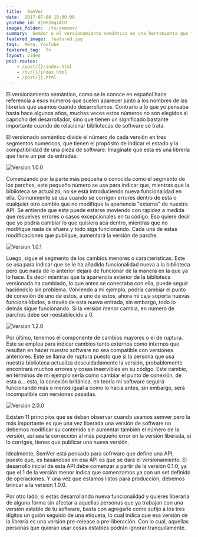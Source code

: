 ```yaml
---
title:  SemVer
date:  2017-07-04 18:00:00
youtube_id: dj8H2mqiAtU
images_folder:  /tv/semver/
summary:  SemVer o el versionamiento semántico es una herramienta que facilita la vida de los desarrolladores de software al otorgarles una manera sencilla de organizar y mantener las referencias de sus proyectos.
featured_image:  featured.jpg
tags:  Meta, YouTube
featured_tag:  Tv
layout: video
post-routes:
    - /post/{}/index.html
    - /tv/{}/index.html
    - /post/{}.html
---
```


El versionamiento semántico, como se le conoce en español hace referencia a esos números que suelen aparecer junto a los nombres de las librerías que usamos cuando desarrollamos. Contrario a lo que yo pensaba hasta hace algunos años, muchas veces estos números no son elegidos al capricho del desarrollador, sino que tienen un significado bastante importante cuando de relacionar bibliotecas de software se trata.

El versionado semántico divide el número de cada versión en tres segmentos numéricos, que tienen el propósito de indicar el estado y la compatibilidad de una pieza de software. Imagínate que esta es una librería que tiene un par de entradas:

<img src="https://thatcsharpguy.github.io/postimages/tv/semver/Simple.png" title="Version 1.0.0" />

Comenzando por la parte más pequeña o conocida como el segmento de los parches, este pequeño número se usa para indicar que, mientras que la biblioteca se actualizó, no se está introduciendo nueva funcionalidad en ella. Comúnmente se usa cuando se corrigen errores dentro de esta o cualquier otro cambio que no modifique la apariencia "externa" de nuestra API. Se entiende que esta puede estarse moviendo con rapidez a medida que resuelves errores o casos excepcionales en tu código. Eso quiere decir que yo podría cambiar lo que quisiera acá dentro, mientras que no modifique nada de afuera y todo siga funcionando. Cada una de estas modificaciones que publique, aumentará la versión de parche.

<img src="https://thatcsharpguy.github.io/postimages/tv/semver/Simple1.png" title="Version 1.0.1" />

Luego, sigue el segmento de los cambios menores o características. Este se usa para indicar que se le ha añadido funcionalidad nueva a la biblioteca pero que nada de lo anterior dejará de funcionar de la manera en la que ya lo hace. Es decir mientras que la apariencia exterior de la biblioteca versionada ha cambiado, lo que antes se conectaba con ella, puede seguir haciéndolo sin problema. Volviendo a mi ejemplo, podría cambiar el punto de conexión de uno de estos, a uno de estos, ahora mi caja soporta nuevas funcionalidades, a través de esta nueva entrada, sin embargo, todo lo demás sigue funcionando. Si la versión menor cambia, en número de parches debe ser reestablecido a 0.

<img src="https://thatcsharpguy.github.io/postimages/tv/semver/Complex1.png" title="Version 1.2.0" />

Por último, tenemos el componente de cambios mayores o el de ruptura. Este se emplea para indicar cambios tanto externos como internos que resultan en hacer nuestro software no sea compatible con versiones anteriores. Este se llama de ruptura puesto que si la persona que usa nuestra biblioteca actualiza descuidadamente la versión, probablemente encontrará muchos errores y cosas inservibles en su código. Este cambio, en términos de mi ejemplo sería como cambiar el punto de conexión, de esta a… esta, la conexión británica, en teoría mi software seguirá funcionando más o menos igual a como lo hacía antes, sin embargo, será incompatible con versiones pasadas.

<img src="https://thatcsharpguy.github.io/postimages/tv/semver/Complex2.png" title="Version 2.0.0" />

Existen 11 principios que se deben observar cuando usamos semver pero la más importante es que una vez liberada una versión de software no debemos modificar su contenido sin aumentar también el número de la versión, así sea la corrección al más pequeño error en la versión liberada, si lo corriges, tienes que publicar una nueva versión.

Idealmente, SemVer está pensado para sofrware que define una API, puesto que, es basándose en esa API es que se dará el versionamiento. El desarrollo inicial de esta API debe comenzar a partir de la versión 0.1.0, ya que el 1 de la versión menor indica que comenzamos ya con un set definido de operaciones. Y una vez que estamos listos para producción, debemos brincar a la versión 1.0.0.

Por otro lado, si estás desarrollando nueva funcionalidad y quieres liberarla de alguna forma sin afectar a aquellas personas que ya trabajan con una versión estable de tu software, basta con agregarle como sufijo a los tres dígitos un guión seguido de una etiqueta, lo cual indica que esa versión de la librería es una versión pre-release o pre-liberación. Con lo cual, aquellas personas que quieran usar cosas estables podrán ignorar tranquilamente.